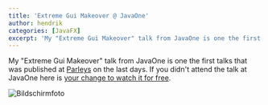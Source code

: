 ```yaml
---
title: 'Extreme Gui Makeover @ JavaOne'
author: hendrik
categories: [JavaFX]
excerpt: 'My "Extreme Gui Makeover" talk from JavaOne is one the first talks that was published at Parleys on the last days.'
---
```

My "Extreme Gui Makeover" talk from JavaOne is one the first talks that was published at [Parleys](http://www.parleys.com) on the last days. If you didn't attend the talk at JavaOne here is [your change to watch it for free](https://www.parleys.com/play/543fab59e4b06e1184ae4242/).

![Bildschirmfoto](/posts/guigarage-legacy/Bildschirmfoto-2014-10-26-um-09.03.03.png)